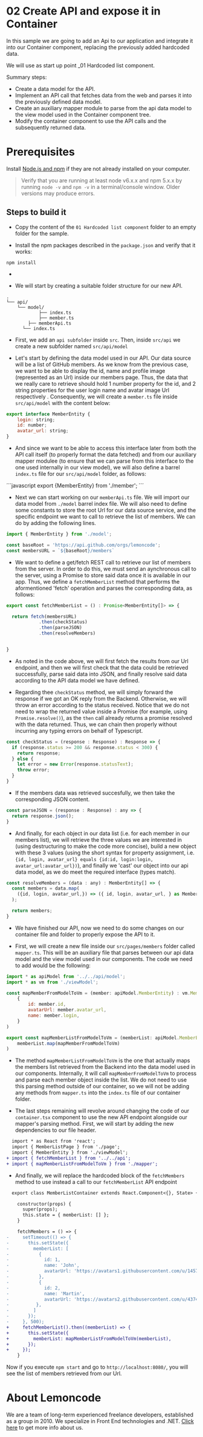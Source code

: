 # 02 Create API and expose it in Container

In this sample we are going to add an Api to our application and integrate it into our Container component, replacing the previously added hardcoded data.

We will use as start up point _01 Hardcoded list component.

Summary steps:

- Create a data model for the API.
- Implement an API call that fetches data from the web and parses it into the previously defined data model.
- Create an auxiliary mapper module to parse from the api data model to the view model used in the Container component tree.
- Modify the container component to use the API calls and the subsequently returned data.

# Prerequisites

Install [Node.js and npm](https://nodejs.org/en/) if they are not already installed on your computer.

> Verify that you are running at least node v6.x.x and npm 5.x.x by running `node -v` and `npm -v` in a terminal/console window. Older versions may produce errors.

## Steps to build it

- Copy the content of the `01 Hardcoded list component` folder to an empty folder for the sample.

- Install the npm packages described in the `package.json` and verify that it works:

```
npm install
```

- 

- We will start by creating a suitable folder structure for our new API. 
```
.
└── api/
    └── model/
		  	├── index.ts
		    ├── member.ts
		├── memberApi.ts
	  └── index.ts
```

- First, we add an `api subfolder` inside `src`. Then, inside `src/api` we create a new subfolder named `src/api/model`

- Let's start by defining the data model used in our API. Our data source will be a list of GitHub members. As we know from the previous case, we want to be able to display the id, name and profile image (represented as an Url) inside our members page. Thus, the data that we really care to retrieve should hold 1 number property for the id, and 2 string properties for the user login name and avatar image Url respectively . Consequently, we will create a `member.ts` file inside `src/api/model` with the content below:

```javascript
export interface MemberEntity {
    login: string;
    id: number;
    avatar_url: string;
}
```

- And since we want to be able to access this interface later from both the API call itself (to properly format the data fetched) and from our auxiliary mapper modulee (to ensure that we can parse from this interface to the one used internally in our view model), we will also define a barrel `index.ts` file for our `src/api/model` folder, as follows:

´´´javascript
export {MemberEntity} from './member';
´´´

- Next we can start working on our `memberApi.ts` file. We will import our data model from `./model` barrel index file. We will also need to define some constants to store the root Url for our data source service, and the specific endpoint we want to call to retrieve the list of members. We can do by adding the following lines.

```javascript
import { MemberEntity } from './model';

const baseRoot = 'https://api.github.com/orgs/lemoncode';
const membersURL = `${baseRoot}/members`
```

- We want to define a get/fetch REST call to retrieve our list of members from the server. In order to do this, we must send an aynchronous call to the server, using a Promise to store said data once it is available in our app. Thus, we define a `fetchMemberList` method that performs the aformentioned 'fetch' operation and parses the corresponding data, as follows: 

```javascript
export const fetchMemberList = () : Promise<MemberEntity[]> => {

  return fetch(membersURL)
            .then(checkStatus)
            .then(parseJSON)
            .then(resolveMembers)


}
```

- As noted in the code above, we will first fetch the results from our Url endpoint, and then we will first check that the data could be retrieved successfully, parse said data into JSON, and finally resolve said data according to the API data model we have defined.

- Regarding thee `checkStatus` method, we will simply forward the response if we got an OK reply from the Backend. Otherwise, we will throw an error according to the status received. Notice that we do not need to wrap the returned value inside a Promise (for example, using `Promise.resolve()`), as the `then` call already returns a promise resolved with the data returned. Thus, we can chain then properly without incurring any typing errors on behalf of Typescript.

```javascript
const checkStatus = (response : Response) : Response => {
  if (response.status >= 200 && response.status < 300) {
    return response;
  } else {
    let error = new Error(response.statusText);
    throw error;
  }
}
```

- If the members data was retrieved succesfully, we then take the corresponding JSON content.

```javascript
const parseJSON = (response : Response) : any => {
  return response.json();
}

```

- And finally, for each object in our data list (i.e. for each member in our members list), we will retrieve the three values we are interested in (using destructuring to make the code more concise), build a new object with these 3 values (using the short syntax for property assignment, i.e. `{id, login, avatar_url} equals {id:id, login:login, avatar_url:avatar_url})`), and finally we 'cast' our object into our api data model, as we do meet the required interface (types match). 

```javascript
const resolveMembers = (data : any) : MemberEntity[] => {
  const members = data.map(
    ({id, login, avatar_url,}) => ({ id, login, avatar_url, } as MemberEntity)
  );

  return members;
}
```


- We have finished our API, now we need to do some changes on our container file and folder to properly expose the API to it.

- First, we will create a new file inside our `src/pages/members` folder called `mapper.ts`. This will be an auxiliary file that parses between our api data model and the view model used in our components. The code we need to add would be the following:

```javascript
import * as apiModel from '../../api/model';
import * as vm from './viewModel';

const mapMemberFromModelToVm = (member: apiModel.MemberEntity) : vm.MemberEntity => (
    {
        id: member.id,
        avatarUrl: member.avatar_url,
        name: member.login,
    }
)

export const mapMemberListFromModelToVm = (memberList: apiModel.MemberEntity[]) : vm.MemberEntity[]  => (
    memberList.map(mapMemberFromModelToVm)
)
```

- The method `mapMemberListFromModelToVm` is the one that actually maps the members list retrieved from the Backend into the data model used in our components. Internally, it will call `mapMemberFromModelToVm` to process and parse each member object inside the list. We do not need to use this parsing method outside of our container, so we will not be adding any methods from `mapper.ts` into the `index.ts` file of our container folder.

- The last steps remaining will revolve around changing the code of our `container.tsx` component to use the new API endpoint alongside our mapper's parsing method. First, we will start by adding the new dependencies to our file header.

```diff
  import * as React from 'react';
  import { MemberListPage } from './page';
  import { MemberEntity } from './viewModel';
+ import { fetchMemberList } from '../../api';
+ import { mapMemberListFromModelToVm } from './mapper';
```

- And finally, we will replace the hardcoded block of the `fetchMembers` method to use instead a call to our `fetchMemberList` API endpoint

```diff
  export class MemberListContainer extends React.Component<{}, State> {

    constructor(props) {
      super(props);
      this.state = { memberList: [] };
    }

    fetchMembers = () => {
-     setTimeout(() => {
-       this.setState({
-         memberList: [
-           {
-             id: 1,
-             name: 'John',
-             avatarUrl: 'https://avatars1.githubusercontent.com/u/1457912?v=4',
-           },
-           {
-             id: 2,
-             name: 'Martin',
-             avatarUrl: 'https://avatars2.githubusercontent.com/u/4374977?v=4',
-          },
-         ]
-       });
-     }, 500);
+     fetchMemberList().then((memberList) => {
+       this.setState({
+         memberList: mapMemberListFromModelToVm(memberList),
+       });
+     });
    }

```

Now if you execute `npm start` and go to `http://localhost:8080/`, you will see the list of members retrieved from our Url.
 
# About Lemoncode

We are a team of long-term experienced freelance developers, established as a group in 2010.
We specialize in Front End technologies and .NET. [Click here](http://lemoncode.net/services/en/#en-home) to get more info about us. 
